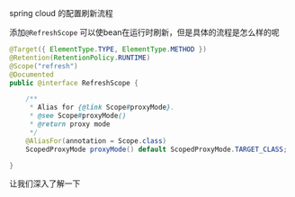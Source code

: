 spring cloud 的配置刷新流程

添加`@RefreshScope` 可以使bean在运行时刷新，但是具体的流程是怎么样的呢

```java
@Target({ ElementType.TYPE, ElementType.METHOD })
@Retention(RetentionPolicy.RUNTIME)
@Scope("refresh")
@Documented
public @interface RefreshScope {

	/**
	 * Alias for {@link Scope#proxyMode}.
	 * @see Scope#proxyMode()
	 * @return proxy mode
	 */
	@AliasFor(annotation = Scope.class)
	ScopedProxyMode proxyMode() default ScopedProxyMode.TARGET_CLASS;

}

```

让我们深入了解一下